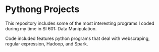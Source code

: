 # Pythong Projects
This repository includes some of the most interesting programs I coded during my time in SI 601: Data Manipulation. 

Code included features python programs that deal with webscraping, regular expression, Hadoop, and Spark.
